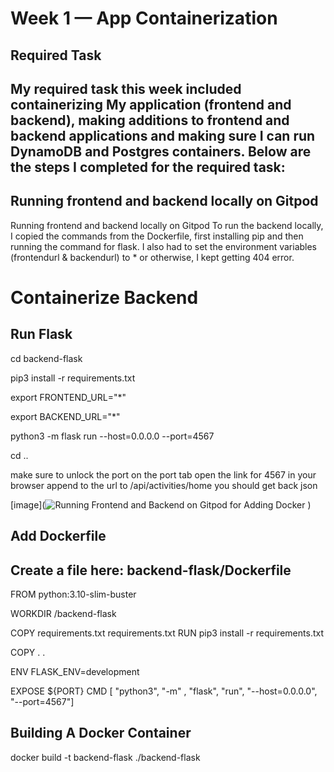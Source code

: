 # Week 1 — App Containerization
## Required Task

## My required task this week included containerizing My application (frontend and backend), making additions to frontend and backend applications and making sure I can run DynamoDB and Postgres containers. Below are the steps I completed for the required task:

## Running frontend and backend locally on Gitpod

Running frontend and backend locally on Gitpod
To run the backend locally, I copied the commands from the Dockerfile, first installing pip and then running the command for flask. I also had to set the environment variables (frontendurl & backendurl) to * or otherwise, I kept getting 404 error. 

# Containerize Backend

## Run Flask

cd backend-flask

pip3 install -r requirements.txt

export FRONTEND_URL="*"

export BACKEND_URL="*"

python3 -m flask run --host=0.0.0.0 --port=4567

cd ..


make sure to unlock the port on the port tab
open the link for 4567 in your browser
append to the url to /api/activities/home
you should get back json

[image](![Running Frontend and Backend on Gitpod for Adding Docker](https://github.com/Ash01512/aws-bootcamp-cruddur-2023/assets/159699976/13ab21dc-a03c-4dbb-bfb3-70b62f73b7a3)
)

## Add Dockerfile

## Create a file here: backend-flask/Dockerfile

FROM python:3.10-slim-buster

WORKDIR /backend-flask

COPY requirements.txt requirements.txt
RUN pip3 install -r requirements.txt

COPY . .

ENV FLASK_ENV=development

EXPOSE ${PORT}
CMD [ "python3", "-m" , "flask", "run", "--host=0.0.0.0", "--port=4567"]

## Building A Docker Container

docker build -t  backend-flask ./backend-flask

